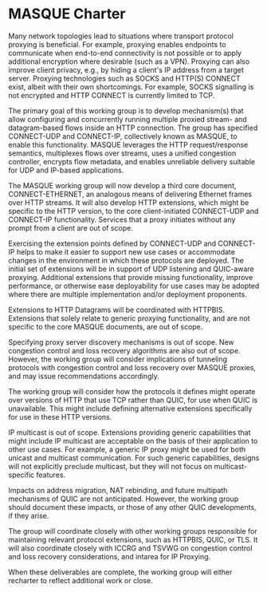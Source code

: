 # MASQUE Charter

Many network topologies lead to situations where transport protocol proxying is beneficial. For example, proxying
enables endpoints to communicate when end-to-end connectivity is not possible or to apply additional encryption where
desirable (such as a VPN). Proxying can also improve client privacy, e.g., by hiding a client's IP address from a
target server. Proxying technologies such as SOCKS and HTTP(S) CONNECT exist, albeit with their own shortcomings. For
example, SOCKS signalling is not encrypted and HTTP CONNECT is currently limited to TCP.

The primary goal of this working group is to develop mechanism(s) that allow configuring and concurrently running
multiple proxied stream- and datagram-based flows inside an HTTP connection. The group has specified CONNECT-UDP and
CONNECT-IP, collectively known as MASQUE, to enable this functionality. MASQUE leverages the HTTP request/response
semantics, multiplexes flows over streams, uses a unified congestion controller, encrypts flow metadata, and enables
unreliable delivery suitable for UDP and IP-based applications.

The MASQUE working group will now develop a third core document, CONNECT-ETHERNET, an analogous means of delivering
Ethernet frames over HTTP streams. It will also develop HTTP extensions, which might be specific to the HTTP version,
to the core client-initiated CONNECT-UDP and CONNECT-IP functionality. Services that a proxy initiates without any
prompt from a client are out of scope.

Exercising the extension points defined by CONNECT-UDP and CONNECT-IP helps to make it easier to support new use cases
or accommodate changes in the environment in which these protocols are deployed. The initial set of extensions will be
in support of UDP listening and QUIC-aware proxying. Additional extensions that provide missing functionality, improve
performance, or otherwise ease deployability for use cases may be adopted where there are multiple implementation
and/or deployment proponents.

Extensions to HTTP Datagrams will be coordinated with HTTPBIS. Extensions that solely relate to generic proxying
functionality, and are not specific to the core MASQUE documents, are out of scope. 

Specifying proxy server discovery mechanisms is out of scope. New congestion control and loss recovery algorithms are
also out of scope. However, the working group will consider implications of tunneling protocols with congestion control
and loss recovery over MASQUE proxies, and may issue recommendations accordingly. 

The working group will consider how the protocols it defines might operate over versions of HTTP that use TCP rather
than QUIC, for use when QUIC is unavailable. This might include defining alternative extensions specifically for use in
these HTTP versions.

IP multicast is out of scope. Extensions providing generic capabilities that might include IP multicast are acceptable
on the basis of their application to other use cases. For example, a generic IP proxy might be used for both unicast
and multicast communication. For such generic capabilities, designs will not explicitly preclude multicast, but they
will not focus on multicast-specific features.

Impacts on address migration, NAT rebinding, and future multipath mechanisms of QUIC are not anticipated. However, the
working group should document these impacts, or those of any other QUIC developments, if they arise.

The group will coordinate closely with other working groups responsible for maintaining relevant protocol extensions,
such as HTTPBIS, QUIC, or TLS. It will also coordinate closely with ICCRG and TSVWG on congestion control and loss
recovery considerations, and intarea for IP Proxying.

When these deliverables are complete, the working group will either recharter to reflect additional work or close.